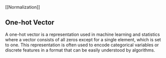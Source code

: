 [[Normalization]]

## One-hot Vector
A one-hot vector is a representation used in machine learning and statistics where a vector consists of all zeros except for a single element, which is set to one. This representation is often used to encode categorical variables or discrete features in a format that can be easily understood by algorithms.